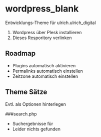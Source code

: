 # wordpress_blank

Entwicklungs-Theme für ulrich.ulrich_digital

1. Wordpress über Plesk installieren
2. Dieses Resporitory verlinken

## Roadmap
- Plugins automatisch aktivieren
- Permalinks automatisch einstellen
- Zeitzone automatisch einstellen

## Theme Sätze
Evtl. als Optionen hinterlegen

###search.php
- Suchergebnisse für
- Leider nichts gefunden

